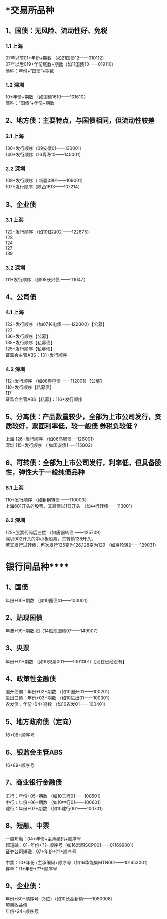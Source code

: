 
# ***********************交易所品种**********************

## 1、国债：无风险、流动性好、免税

### 1.1 上海 
07年以前01+年份+期数 （如21国债12——010112）  
07年以后019+年份尾数+期数（如11国债10——019110）  
简称：年份+“国债”+期数  

### 1.2 深圳
10+年份+期数 （如国债1610——101610）  
简称：“国债”+年份+期数  

## 2、地方债：主要特点，与国债相同，但流动性较差

### 2.1 上海
130+发行顺序（09安徽01——130001）  
140+发行顺序（16青海10——140001）  

### 2.2 深圳
109+发行顺序（ 新疆0901——109001）  
107+发行顺序（陕西1613——107214）  
## 3、企业债

### 3.1 上海 
122+发行顺序 （如10红投02 ——122875）  
123  
124  
127  
139  
### 3.2 深圳 
111+发行顺序 （如08长兴债 ——111047）

## 4、公司债

### 4.1 上海
122+发行顺序 （如07长电债 ——122000）【公募】  
127  
136+发行顺序【公募】  
135+发行顺序【私募债】  
125+发行顺序【私募债】  
证监会主管ABS：131+发行顺序  

### 4.2 深圳
112+发行顺序 （如08粤电债 ——112001）【公募】  
118+发行顺序【私募债】  
117  
证监会主管ABS【私募】：116+发行顺序  

## 5、分离债：产品数量较少，全部为上市公司发行，资质较好，票面利率低，较一般债 券税负较低  ? 
上海 126+发行顺序 （如06马钢债 —126001）  
深圳 115+发行顺序 （ 如国安债1 —-115002）  

## 6、可转债：全部为上市公司发行，利率低，但具备股性，弹性大于一般纯债品种

### 6.1 上海
110+发行顺序 （如新钢转债 ——110003）    
上海601开头的股票，其转债以113开头 （如中行转债——113001）    

### 6.2 深圳
125+股票代码后三位 （如唐钢转债 ——125709）   
深圳002开头的中小板股票，其转债128开头。  
若其发行过转债，再次发行125变为126,128变为129 （如巨轮转2——129031）    



# **************************银行间品种******************************

## 1、国债
年份+00+期数 （如10国债01——100001）   
## 2、贴现国债
年费+99+期数 如（14贴现国债07——149907）  
## 3、央票
年份+01+期数 （如10央票001——1001001）【现在已经没有】  
## 4、政策性金融债
国开债编：年份+02+期数 （如10国开01——100201）  
进出口债：年份+03+期数 （如10进出01——100301）  
农发债：年份+04+期数 （如10农发01——100401）  
## 5、地方政府债（定向）
16+06+顺序号  
## 6、银监会主管ABS  
16+89+顺序号  
## 7、商业银行金融债
工行：年份+05+期数 （如10工行01——100501）  
中行：年份+06+期数 （如10中行01——100601）  
建行：年份+07+期数 （如10建行001——100701）  

## 8、短融、中票
一般短融：04+年份+主承编码+顺序号  
超短融：01+年份+??+顺序号（如16宏图SCP001——011699001）  
证券公司短融：07+年份+??+顺序号  
  
中票：10+年份+主承编码+顺序号（如16华能集MTN001——101653001）  
存单：11+年份+??+顺序号  
## 9、企业债：
年份+80+顺序号（3位）（如10长高新债——1080008）  
项目收益债  
年份+24+顺序号  

